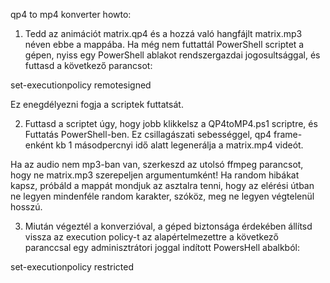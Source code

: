 qp4 to mp4 konverter howto:

1. Tedd az animációt matrix.qp4 és a hozzá való hangfájlt matrix.mp3 néven ebbe a mappába. Ha még nem futtattál PowerShell scriptet a gépen, nyiss egy PowerShell ablakot rendszergazdai jogosultsággal, és futtasd a következő parancsot:

set-executionpolicy remotesigned

Ez enegdélyezni fogja a scriptek futtatsát.



2. Futtasd a scriptet úgy, hogy jobb klikkelsz a QP4toMP4.ps1 scriptre, és Futtatás PowerShell-ben. Ez csillagászati sebességgel, qp4 frame-enként kb 1 másodpercnyi idő alatt legenerálja a matrix.mp4 videót.

Ha az audio nem mp3-ban van, szerkeszd az utolsó ffmpeg parancsot, hogy ne matrix.mp3 szerepeljen argumentumként!
Ha random hibákat kapsz, próbáld a mappát mondjuk az asztalra tenni, hogy az elérési útban ne legyen mindenféle random karakter, szóköz, meg ne legyen végtelenül hosszú.



3. Miután végeztél a konverzióval, a géped biztonsága érdekében állítsd vissza az execution policy-t az alapértelmezettre a következő paranccsal egy adminisztrátori joggal indított PowersHell abalkból:

set-executionpolicy restricted
